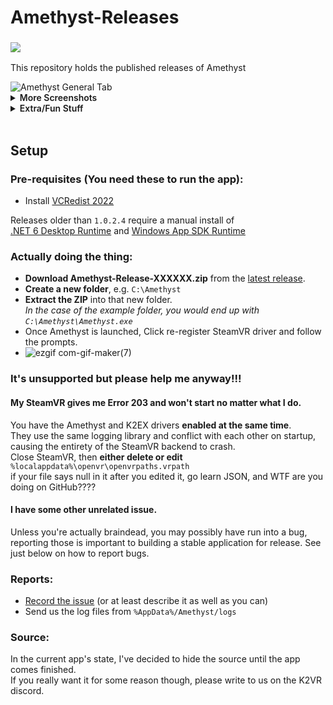 # Amethyst-Releases
### **[<img src="https://user-images.githubusercontent.com/8508676/181382203-946594a8-64d4-4861-bad8-f1f2c02262b2.png">](#setup)**
This repository holds the published releases of Amethyst

<img alt="Amethyst General Tab" src="https://imgur.com/GaGLpTw.png">
<details>
<summary><span style="font-weight:600;">More Screenshots</span></summary>
<img alt="Amethyst Settings Tab" src="https://imgur.com/XoQg7HA.png"> 
<img alt="Amethyst Devices Tab" src="https://imgur.com/33Co3ui.png">
<img alt="Amethyst Info Tab" src="https://imgur.com/zAuNMdh.png"> 
</details>

<details>
<summary><span style="font-weight:600;">Extra/Fun Stuff</span></summary>
<img alt="Amethyst ExtFlip" src="https://imgur.com/elMhheW.png">
<img alt="Amethyst Okashi Tab" src="https://imgur.com/TOsrvYF.png">
</details>
</br>

## Setup
### Pre-requisites (You need these to run the app):
- Install [VCRedist 2022](https://aka.ms/vs/17/release/vc_redist.x64.exe)

Releases older than `1.0.2.4` require a manual install of  
[.NET 6 Desktop Runtime](https://dotnet.microsoft.com/en-us/download/dotnet/thank-you/runtime-desktop-6.0.4-windows-x64-installer) and [Windows App SDK Runtime](https://docs.microsoft.com/en-us/windows/apps/windows-app-sdk/downloads)

### Actually doing the thing:

 - **Download Amethyst-Release-XXXXXX.zip** from the [latest release](https://github.com/KinectToVR/Amethyst-Releases/releases/latest).
 - **Create a new folder**, e.g. `C:\Amethyst`
 - **Extract the ZIP** into that new folder.  
   *In the case of the example folder, you would end up with `C:\Amethyst\Amethyst.exe`*
 - Once Amethyst is launched, Click re-register SteamVR driver and follow the prompts.
 -  ![ezgif com-gif-maker(7)](https://user-images.githubusercontent.com/8508676/181381958-98f913be-e7f7-461a-9c52-d642c9090a65.gif)

### It's unsupported but please help me anyway!!!

#### My SteamVR gives me Error 203 and won't start no matter what I do.
You have the Amethyst and K2EX drivers **enabled at the same time**.  
They use the same logging library and conflict with each other on startup, causing the entirety of the SteamVR backend to crash.  
Close SteamVR, then **either delete or edit** `%localappdata%\openvr\openvrpaths.vrpath`  
if your file says null in it after you edited it, go learn JSON, and WTF are you doing on GitHub????

#### I have some other unrelated issue.
Unless you're actually braindead, you may possibly have run into a bug,  
reporting those is important to building a stable application for release. 
See just below on how to report bugs.

### Reports: 
- <ins>Record the issue</ins> (or at least describe it as well as you can)
- Send us the log files from ```%AppData%/Amethyst/logs```

### Source:
In the current app's state, I've decided to hide the source until the app comes finished.<br>
If you really want it for some reason though, please write to us on the K2VR discord.
